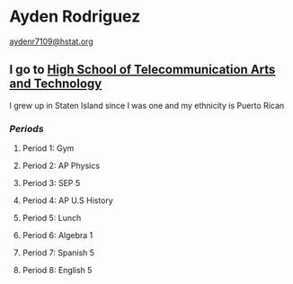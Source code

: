 # Ayden Rodriguez

aydenr7109@hstat.org

## I go to [High School of Telecommunication Arts and Technology](http://www.hstat.org/)

I grew up in Staten Island since I was one and my ethnicity is Puerto Rican

### _Periods_

1. Period 1: Gym

2. Period 2: AP Physics

3. Period 3: SEP 5

4. Period 4: AP U.S History

5. Period 5: Lunch

6. Period 6: Algebra 1

7. Period 7: Spanish 5

8. Period 8: English 5